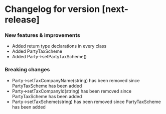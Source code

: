 # Changelog for version [next-release]

### New features & improvements

- Added return type declarations in every class
- Added PartyTaxScheme
- Added Party->setPartyTaxScheme()

### Breaking changes

- Party->setTaxCompanyName(string) has been removed since PartyTaxScheme has been added
- Party->setTaxCompanyId(string) has been removed since PartyTaxScheme has been added
- Party->setTaxScheme(string) has been removed since PartyTaxScheme has been added
